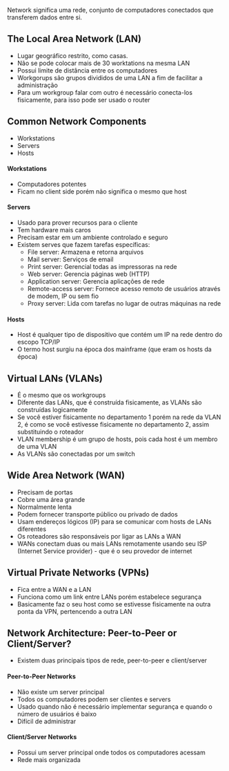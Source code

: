 Network significa uma rede, conjunto de computadores conectados que transferem dados entre si.
## The Local Area Network (LAN)
- Lugar geográfico restrito, como casas.
- Não se pode colocar mais de 30 worktations na mesma LAN 
- Possui limite de distância entre os computadores
- Workgorups são grupos divididos de uma LAN a fim de facilitar a administração
- Para um workgroup falar com outro é necessário conecta-los fisicamente, para isso pode ser usado o router
## Common Network Components
- Workstations
- Servers
- Hosts
#### Workstations
- Computadores potentes
- Ficam no client side porém não significa o mesmo que host
#### Servers
- Usado para prover recursos para o cliente
- Tem hardware mais caros 
- Precisam estar em um ambiente controlado e seguro
- Existem serves que fazem tarefas específicas:
	- File server: Armazena e retorna arquivos
	- Mail server: Serviços de email
	- Print server: Gerencial todas as impressoras na rede
	- Web server: Gerencia páginas web (HTTP)
	- Application server: Gerencia aplicações de rede
	- Remote-access server: Fornece acesso remoto de usuários através de modem, IP ou sem fio
	- Proxy server: Lida com tarefas no lugar de outras máquinas na rede
#### Hosts
- Host é qualquer tipo de dispositivo que contém um IP na rede dentro do escopo TCP/IP
- O termo host surgiu na época dos mainframe (que eram os hosts da época)
## Virtual LANs (VLANs)
- É o mesmo que os workgroups
- Diferente das LANs, que é construída fisicamente, as VLANs são construídas logicamente
- Se você estiver fisicamente no departamento 1 porém na rede da VLAN 2, é como se você estivesse fisicamente no departamento 2, assim substituindo o roteador
- VLAN membership é um grupo de hosts, pois cada host é um membro de uma VLAN
- As VLANs são conectadas por um switch
## Wide Area Network (WAN)
- Precisam de portas
- Cobre uma área grande
- Normalmente lenta
- Podem fornecer transporte público ou privado de dados
- Usam endereços lógicos (IP) para se comunicar com hosts de LANs diferentes
- Os roteadores são responsáveis por ligar as LANs a WAN
- WANs conectam duas ou mais LANs remotamente usando seu ISP (Internet Service provider) - que é o seu provedor de internet
## Virtual Private Networks (VPNs)
- Fica entre a WAN e a LAN
- Funciona como um link entre LANs porém estabelece segurança
- Basicamente faz o seu host como se estivesse fisicamente na outra ponta da VPN, pertencendo a outra LAN
## Network Architecture: Peer-to-Peer or Client/Server?
- Existem duas principais tipos de rede, peer-to-peer e client/server
#### Peer-to-Peer Networks
- Não existe um server principal
- Todos os computadores podem ser clientes e servers
- Usado quando não é necessário implementar segurança e quando o número de usuários é baixo
- Difícil de administrar
#### Client/Server Networks
- Possui um server principal onde todos os computadores acessam 
- Rede mais organizada
